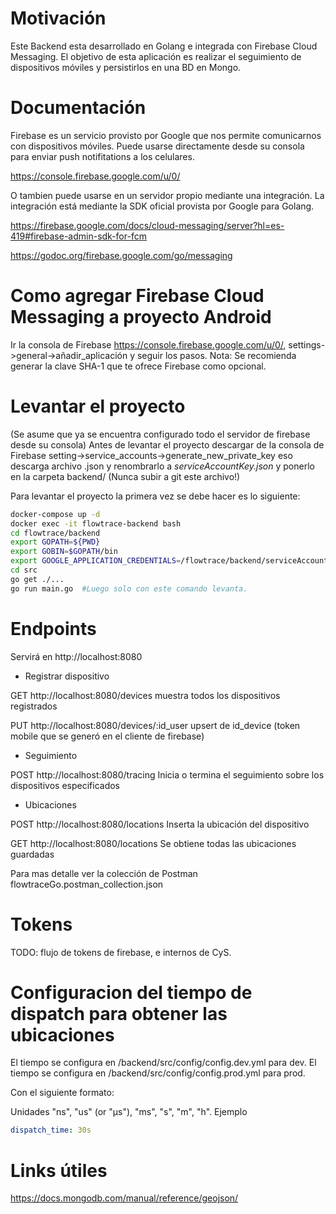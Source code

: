 # Motivación

Este Backend esta desarrollado en Golang e integrada con Firebase Cloud Messaging.
El objetivo de esta aplicación es realizar el seguimiento de dispositivos móviles y persistirlos en una BD en Mongo.

# Documentación

Firebase es un servicio provisto por Google que nos permite comunicarnos con dispositivos móviles. Puede usarse directamente desde su consola para enviar push notifitations a los celulares.

https://console.firebase.google.com/u/0/

O tambien puede usarse en un servidor propio mediante una integración.
La integración está mediante la SDK oficial provista por Google para Golang.

https://firebase.google.com/docs/cloud-messaging/server?hl=es-419#firebase-admin-sdk-for-fcm

https://godoc.org/firebase.google.com/go/messaging

# Como agregar Firebase Cloud Messaging a proyecto Android

Ir la consola de Firebase https://console.firebase.google.com/u/0/, settings->general->añadir_aplicación y seguir los pasos.
Nota: Se recomienda generar la clave SHA-1 que te ofrece Firebase como opcional.

# Levantar el proyecto

(Se asume que ya se encuentra configurado todo el servidor de firebase desde su consola)
Antes de levantar el proyecto descargar de la consola de Firebase
setting->service_accounts->generate_new_private_key
eso descarga archivo .json y renombrarlo a *serviceAccountKey.json* y ponerlo en la carpeta backend/
(Nunca subir a git este archivo!)

Para levantar el proyecto la primera vez se debe hacer es lo siguiente:

```bash
docker-compose up -d
docker exec -it flowtrace-backend bash
cd flowtrace/backend
export GOPATH=${PWD}
export GOBIN=$GOPATH/bin
export GOOGLE_APPLICATION_CREDENTIALS=/flowtrace/backend/serviceAccountKey.json
cd src
go get ./...
go run main.go  #Luego solo con este comando levanta.
```

# Endpoints

Servirá en http://localhost:8080

- Registrar dispositivo

GET     http://localhost:8080/devices            muestra todos los dispositivos registrados

PUT     http://localhost:8080/devices/:id_user   upsert de id_device (token mobile que se generó en el cliente de firebase)

- Seguimiento

POST    http://localhost:8080/tracing           Inicia o termina el seguimiento sobre los dispositivos especificados

- Ubicaciones

POST    http://localhost:8080/locations          Inserta la ubicación del dispositivo      

GET     http://localhost:8080/locations          Se obtiene todas las ubicaciones guardadas

Para mas detalle ver la colección de Postman    flowtraceGo.postman_collection.json

# Tokens

TODO: flujo de tokens de firebase, e internos de CyS.

# Configuracion del tiempo de dispatch para obtener las ubicaciones

El tiempo se configura en /backend/src/config/config.dev.yml para dev.
El tiempo se configura en /backend/src/config/config.prod.yml para prod.

Con el siguiente formato:

Unidades "ns", "us" (or "µs"), "ms", "s", "m", "h".
Ejemplo

```yml
dispatch_time: 30s
```

# Links útiles
https://docs.mongodb.com/manual/reference/geojson/